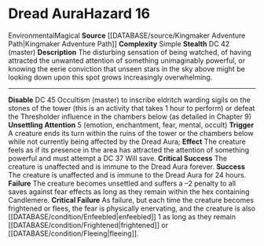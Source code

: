 ﻿---
ac: null
all_resistance: null
complexity: Simple
element: null
fortitude: null
hardness: null
hazard_type: Environmental
hp: null
id: '278'
immunity: null
level: '16'
name: Dread Aura
rarity: Common
reflex: null
resistance: null
rus_type_level: null
school: null
source: '[[DATABASE/source/Kingmaker Adventure Path|Kingmaker Adventure Path]]'
trait:
- '[[DATABASE/trait/Environmental|Environmental]]'
- '[[DATABASE/trait/Magical|Magical]]'
type: Hazard
weakness: null
will: null

---
# Dread Aura<span class="item-type">Hazard 16</span>

<span class="item-trait">Environmental</span><span class="item-trait">Magical</span>
**Source** [[DATABASE/source/Kingmaker Adventure Path|Kingmaker Adventure Path]]
**Complexity** Simple
**Stealth** DC 42 (master)
**Description** The disturbing sensation of being watched, of having attracted the unwanted attention of something unimaginably powerful, or knowing the eerie conviction that unseen stars in the sky above might be looking down upon this spot grows increasingly overwhelming.

---
**Disable** DC 45 Occultism (master) to inscribe eldritch warding sigils on the stones of the tower (this is an activity that takes 1 hour to perform) or defeat the Thresholder influence in the chambers below (as detailed in Chapter 9)
**Unsettling Attention** <span class="action-icon">5</span> (emotion, enchantment, fear, mental, occult) **Trigger** A creature ends its turn within the ruins of the tower or the chambers below while not currently being affected by the Dread Aura; **Effect** The creature feels as if its presence in the area has attracted the attention of something powerful and must attempt a DC 37 Will save.
**Critical Success** The creature is unaffected and is immune to the Dread Aura forever.
**Success** The creature is unaffected and is immune to the Dread Aura for 24 hours.
**Failure** The creature becomes unsettled and suffers a –2 penalty to all saves against fear effects as long as they remain within the hex containing Candlemere.
**Critical Failure** As failure, but each time the creature becomes frightened or flees, the fear is physically enervating, and the creature is also [[DATABASE/condition/Enfeebled|enfeebled]] 1 as long as they remain [[DATABASE/condition/Frightened|frightened]] or [[DATABASE/condition/Fleeing|fleeing]].